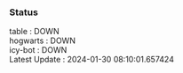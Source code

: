 ### Status


table : DOWN  
hogwarts : DOWN  
icy-bot : DOWN  
Latest Update : 2024-01-30 08:10:01.657424
